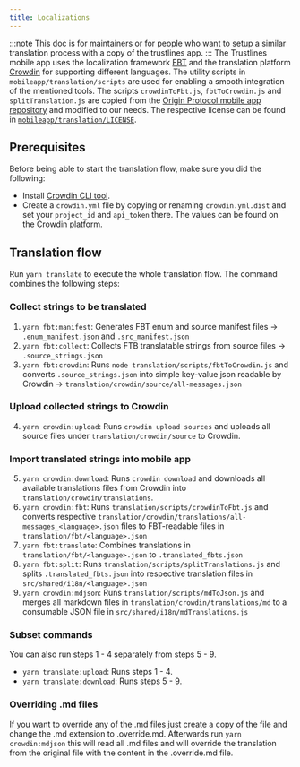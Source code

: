 ```yaml
---
title: Localizations
---
```


:::note
This doc is for maintainers or for people who want to setup a similar translation process with a copy of the trustlines app.
:::
The Trustlines mobile app uses the localization framework [FBT](https://facebookincubator.github.io/fbt/) and the translation platform [Crowdin](https://crowdin.com/) for supporting different languages. The utility scripts in `mobileapp/translation/scripts` are used for enabling a smooth integration of the mentioned tools. The scripts `crowdinToFbt.js`, `fbtToCrowdin.js` and `splitTranslation.js` are copied from the [Origin Protocol mobile app repository](https://github.com/OriginProtocol/origin/tree/master/mobile) and modified to our needs. The respective license can be found in [`mobileapp/translation/LICENSE`](./LICENSE).

## Prerequisites

Before being able to start the translation flow, make sure you did the following:

- Install [Crowdin CLI tool](https://support.crowdin.com/cli-tool/).
- Create a `crowdin.yml` file by copying or renaming `crowdin.yml.dist` and set your `project_id` and `api_token` there. The values can be found on the Crowdin platform.

## Translation flow

Run `yarn translate` to execute the whole translation flow. The command combines the following steps:

### Collect strings to be translated

1. `yarn fbt:manifest`: Generates FBT enum and source manifest files -> `.enum_manifest.json` and `.src_manifest.json`
2. `yarn fbt:collect`: Collects FTB translatable strings from source files -> `.source_strings.json`
3. `yarn fbt:crowdin`: Runs `node translation/scripts/fbtToCrowdin.js` and converts `.source_strings.json` into simple key-value json readable by Crowdin -> `translation/crowdin/source/all-messages.json`

### Upload collected strings to Crowdin

4. `yarn crowdin:upload`: Runs `crowdin upload sources` and uploads all source files under `translation/crowdin/source` to Crowdin.

### Import translated strings into mobile app

5. `yarn crowdin:download`: Runs `crowdin download` and downloads all available translations files from Crowdin into `translation/crowdin/translations`.
6. `yarn crowdin:fbt`: Runs `translation/scripts/crowdinToFbt.js` and converts respective `translation/crowdin/translations/all-messages_<language>.json` files to FBT-readable files in `translation/fbt/<language>.json`
7. `yarn fbt:translate`: Combines translations in `translation/fbt/<language>.json` to `.translated_fbts.json`
8. `yarn fbt:split`: Runs `translation/scripts/splitTranslations.js` and splits `.translated_fbts.json` into respective translation files in `src/shared/i18n/<language>.json`
9. `yarn crowdin:mdjson`: Runs `translation/scripts/mdToJson.js` and merges all markdown files in `translation/crowdin/translations/md` to a consumable JSON file in `src/shared/i18n/mdTranslations.js`

### Subset commands

You can also run steps 1 - 4 separately from steps 5 - 9.

- `yarn translate:upload`: Runs steps 1 - 4.
- `yarn translate:download`: Runs steps 5 - 9.

### Overriding .md files

If you want to override any of the .md files just create a copy of the file and change the .md extension to .override.md. Afterwards
run `yarn crowdin:mdjson` this will read all .md files and will override the translation from the original file with the
content in the .override.md file.
